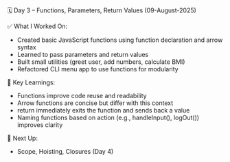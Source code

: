 🗓️ Day 3 – Functions, Parameters, Return Values (09-August-2025)

✅ What I Worked On:

- Created basic JavaScript functions using function declaration and arrow syntax
- Learned to pass parameters and return values
- Built small utilities (greet user, add numbers, calculate BMI)
- Refactored CLI menu app to use functions for modularity

🧠 Key Learnings:

- Functions improve code reuse and readability
- Arrow functions are concise but differ with this context
- return immediately exits the function and sends back a value
- Naming functions based on action (e.g., handleInput(), logOut()) improves clarity

📌 Next Up:

- Scope, Hoisting, Closures (Day 4)
